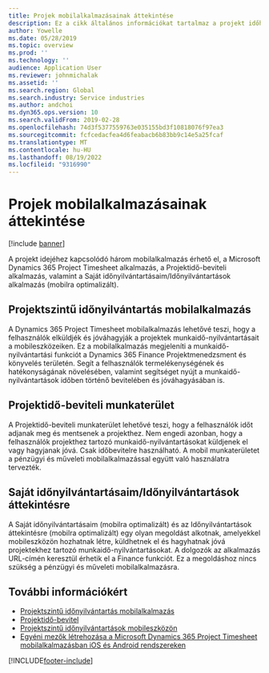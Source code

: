 ```yaml
---
title: Projek mobilalkalmazásainak áttekintése
description: Ez a cikk általános információkat tartalmaz a projekt időhöz kapcsolódó alkalmazásairól a Microsoft Dynamics 365 Project Timesheet alkalmazáshoz, a Projektidő-beviteli alkalmazáshoz, valamint a Saját időnyilvántartásaim/Időnyilvántartások alkalmazáshoz, amelyek mobilszközön elérhetők.
author: Yowelle
ms.date: 05/28/2019
ms.topic: overview
ms.prod: ''
ms.technology: ''
audience: Application User
ms.reviewer: johnmichalak
ms.assetid: ''
ms.search.region: Global
ms.search.industry: Service industries
ms.author: andchoi
ms.dyn365.ops.version: 10
ms.search.validFrom: 2019-02-28
ms.openlocfilehash: 74d3f5377559763e035155bd3f10818076f97ea3
ms.sourcegitcommit: fcfcedacfea4d6feabacb6b83bb9c14e5a25fcaf
ms.translationtype: MT
ms.contentlocale: hu-HU
ms.lasthandoff: 08/19/2022
ms.locfileid: "9316990"
---
```

# <a name="project-mobile-applications-overview"></a>Projek mobilalkalmazásainak áttekintése

[!include [banner](../includes/banner.md)]

A projekt idejéhez kapcsolódó három mobilalkalmazás érhető el, a Microsoft Dynamics 365 Project Timesheet alkalmazás, a Projektidő-beviteli alkalmazás, valamint a Saját időnyilvántartásaim/Időnyilvántartások alkalmazás (mobilra optimalizált).

## <a name="project-timesheet-mobile-app"></a>Projektszintű időnyilvántartás mobilalkalmazás

A Dynamics 365 Project Timesheet mobilalkalmazás lehetővé teszi, hogy a felhasználók elküldjék és jóváhagyják a projektek munkaidő-nyilvántartásait a mobileszközeiken. Ez a mobilalkalmazás megjeleníti a munkaidő-nyilvántartási funkciót a Dynamics 365 Finance Projektmenedzsment és könyvelés területén. Segít a felhasználók termelékenységének és hatékonyságának növelésében, valamint segítséget nyújt a munkaidő-nyilvántartások időben történő bevitelében és jóváhagyásában is.

## <a name="project-time-entry-workspace"></a>Projektidő-beviteli munkaterület

A Projektidő-beviteli munkaterület lehetővé teszi, hogy a felhasználók időt adjanak meg és mentsenek a projekthez. Nem engedi azonban, hogy a felhasználók projekthez tartozó munkaidő-nyilvántartásokat küldjenek el vagy hagyjanak jóvá. Csak időbevitelre használható. A mobil munkaterületet a pénzügyi és műveleti mobilalkalmazással együtt való használatra tervezték.

## <a name="my-timesheetstimesheets-for-my-review"></a>Saját időnyilvántartásaim/Időnyilvántartások áttekintésre

A Saját időnyilvántartásaim (mobilra optimalizált) és az Időnyilvántartások áttekintésre (mobilra optimalizált) egy olyan megoldást alkotnak, amelyekkel mobileszközön hozhatnak létre, küldhetnek el és hagyhatnak jóvá projektekhez tartozó munkaidő-nyilvántartásokat. A dolgozók az alkalmazás URL-címén keresztül érhetik el a Finance funkciót. Ez a megoldáshoz nincs szükség a pénzügyi és műveleti mobilalkalmazásra.

## <a name="for-more-information"></a>További információkért

- [Projektszintű időnyilvántartás mobilalkalmazás](project-timesheet.md)
- [Projektidő-bevitel](project-time-entry-mobile-workspace.md)
- [Projektszintű időnyilvántartások mobileszközön](Mobile-timesheets.md)
- [Egyéni mezők létrehozása a Microsoft Dynamics 365 Project Timesheet mobilalkalmazásban iOS és Android rendszereken](custom-fields-mobile.md)

[!INCLUDE[footer-include](../includes/footer-banner.md)]
